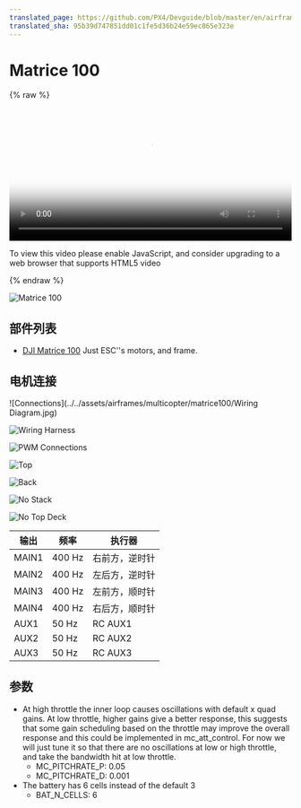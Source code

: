 ```yaml
---
translated_page: https://github.com/PX4/Devguide/blob/master/en/airframes_multicopter/matrice100.md
translated_sha: 95b39d747851dd01c1fe5d36b24e59ec865e323e
---
```


# Matrice 100

{% raw %}
<video id="my-video" class="video-js" controls preload="auto" width="100%" 
poster="http://image84.360doc.com/DownloadImg/2015/04/1617/52474470_2.jpg" data-setup='{"aspectRatio":"16:9"}'>
  <source src="http://7xw24i.com1.z0.glb.clouddn.com/Matrice%20100%20pixhawk%20px4.mp4" type='video/mp4' >
  <p class="vjs-no-js">
    To view this video please enable JavaScript, and consider upgrading to a web browser that supports HTML5 video
  </p >
</video>
{% endraw %}

![Matrice 100](../../assets/airframes/multicopter/matrice100/Matrice100.jpg)

## 部件列表

  * [DJI Matrice 100](http://store.dji.com/product/matrice-100) Just ESC''s motors, and frame.

## 电机连接

![Connections](../../assets/airframes/multicopter/matrice100/Wiring Diagram.jpg)

![Wiring Harness](../../assets/airframes/multicopter/matrice100/WiringHarness.jpg)

![PWM Connections](../../assets/airframes/multicopter/matrice100/PwmInput.jpg)

![Top](../../assets/airframes/multicopter/matrice100/Top.jpg)

![Back](../../assets/airframes/multicopter/matrice100/Back.jpg)

![No Stack](../../assets/airframes/multicopter/matrice100/NoStack.jpg)

![No Top Deck](../../assets/airframes/multicopter/matrice100/NoTopDeck.jpg)

| 输出    | 频率     | 执行器     |
| ----- | ------ | ------- |
| MAIN1 | 400 Hz | 右前方，逆时针 |
| MAIN2 | 400 Hz | 左后方，逆时针 |
| MAIN3 | 400 Hz | 左前方，顺时针 |
| MAIN4 | 400 Hz | 右后方，顺时针 |
| AUX1  | 50 Hz  | RC AUX1 |
| AUX2  | 50 Hz  | RC AUX2 |
| AUX3  | 50 Hz  | RC AUX3 |

## 参数

* At high throttle the inner loop causes oscillations with default x quad gains. At low throttle, higher gains give a better response, this suggests that some gain scheduling based on the throttle may improve the overall response and this could be implemented in mc_att_control. For now we will just tune it so that there are no oscillations at low or high throttle, and take the bandwidth hit at low throttle.
  * MC_PITCHRATE_P: 0.05
  * MC_PITCHRATE_D: 0.001
* The battery has 6 cells instead of the default 3
  * BAT_N_CELLS: 6
